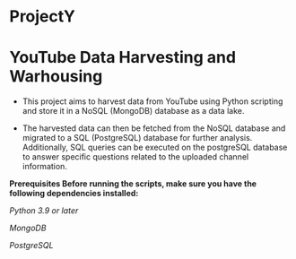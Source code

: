 # ProjectY
# **YouTube Data Harvesting and Warhousing**


* This project aims to harvest data from YouTube using Python scripting and store it in a NoSQL (MongoDB) database as a data lake. 

* The harvested data can then be fetched from the NoSQL database and migrated to a SQL (PostgreSQL) database for further analysis. Additionally, SQL queries can be executed on the postgreSQL database to answer specific questions related to the uploaded channel information.

**Prerequisites Before running the scripts, make sure you have the following dependencies installed:**

*Python 3.9 or later*

*MongoDB*

*PostgreSQL*
